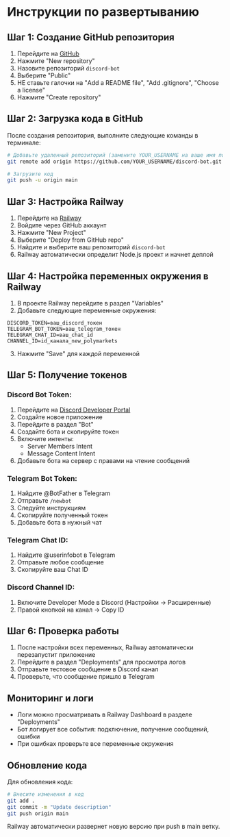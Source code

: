 # Инструкции по развертыванию

## Шаг 1: Создание GitHub репозитория

1. Перейдите на [GitHub](https://github.com)
2. Нажмите "New repository"
3. Назовите репозиторий `discord-bot`
4. Выберите "Public"
5. НЕ ставьте галочки на "Add a README file", "Add .gitignore", "Choose a license"
6. Нажмите "Create repository"

## Шаг 2: Загрузка кода в GitHub

После создания репозитория, выполните следующие команды в терминале:

```bash
# Добавьте удаленный репозиторий (замените YOUR_USERNAME на ваше имя пользователя)
git remote add origin https://github.com/YOUR_USERNAME/discord-bot.git

# Загрузите код
git push -u origin main
```

## Шаг 3: Настройка Railway

1. Перейдите на [Railway](https://railway.app/)
2. Войдите через GitHub аккаунт
3. Нажмите "New Project"
4. Выберите "Deploy from GitHub repo"
5. Найдите и выберите ваш репозиторий `discord-bot`
6. Railway автоматически определит Node.js проект и начнет деплой

## Шаг 4: Настройка переменных окружения в Railway

1. В проекте Railway перейдите в раздел "Variables"
2. Добавьте следующие переменные окружения:

```
DISCORD_TOKEN=ваш_discord_токен
TELEGRAM_BOT_TOKEN=ваш_telegram_токен
TELEGRAM_CHAT_ID=ваш_chat_id
CHANNEL_ID=id_канала_new_polymarkets
```

3. Нажмите "Save" для каждой переменной

## Шаг 5: Получение токенов

### Discord Bot Token:

1. Перейдите на [Discord Developer Portal](https://discord.com/developers/applications)
2. Создайте новое приложение
3. Перейдите в раздел "Bot"
4. Создайте бота и скопируйте токен
5. Включите интенты:
   - Server Members Intent
   - Message Content Intent
6. Добавьте бота на сервер с правами на чтение сообщений

### Telegram Bot Token:

1. Найдите @BotFather в Telegram
2. Отправьте `/newbot`
3. Следуйте инструкциям
4. Скопируйте полученный токен
5. Добавьте бота в нужный чат

### Telegram Chat ID:

1. Найдите @userinfobot в Telegram
2. Отправьте любое сообщение
3. Скопируйте ваш Chat ID

### Discord Channel ID:

1. Включите Developer Mode в Discord (Настройки → Расширенные)
2. Правой кнопкой на канал → Copy ID

## Шаг 6: Проверка работы

1. После настройки всех переменных, Railway автоматически перезапустит приложение
2. Перейдите в раздел "Deployments" для просмотра логов
3. Отправьте тестовое сообщение в Discord канал
4. Проверьте, что сообщение пришло в Telegram

## Мониторинг и логи

- Логи можно просматривать в Railway Dashboard в разделе "Deployments"
- Бот логирует все события: подключение, получение сообщений, ошибки
- При ошибках проверьте все переменные окружения

## Обновление кода

Для обновления кода:

```bash
# Внесите изменения в код
git add .
git commit -m "Update description"
git push origin main
```

Railway автоматически развернет новую версию при push в main ветку.
